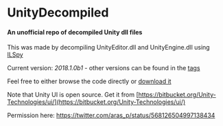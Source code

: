 # UnityDecompiled
#### An unofficial repo of decompiled Unity dll files

This was made by decompiling UnityEditor.dll and UnityEngine.dll using [ILSpy](http://ilspy.net)

Current version: *2018.1.0b1* - other versions can be found in the [tags](https://github.com/MattRix/UnityDecompiled/tags)

Feel free to either browse the code directly or [download it](https://github.com/MattRix/UnityDecompiled/archive/master.zip)

Note that Unity UI is open source. Get it from [https://bitbucket.org/Unity-Technologies/ui/](https://bitbucket.org/Unity-Technologies/ui/)

Permission here: https://twitter.com/aras_p/status/568126504997138434

